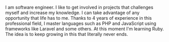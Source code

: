 I am software engineer. I like to get involved in projects that challenges myself and increase my knowledge.  I can take advantage of any opportunity that life has to me.  Thanks to 4 years of experience in this professional field, I master languages such as PHP and JavaScript using frameworks like Laravel and some others.  At this moment I'm learning Ruby. The idea is to keep growing in this that literally never ends.
